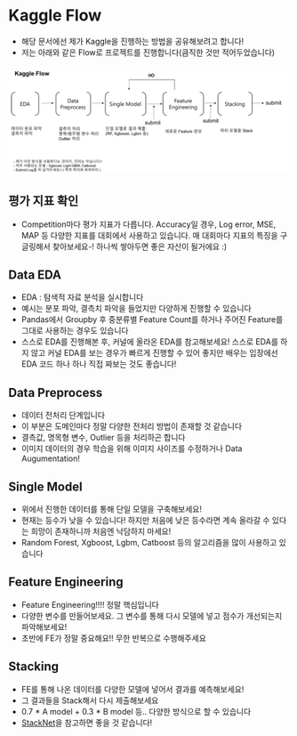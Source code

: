 # Kaggle Flow
- 해당 문서에선 제가 Kaggle을 진행하는 방법을 공유해보려고 합니다!
- 저는 아래와 같은 Flow로 프로젝트를 진행합니다(큼직한 것만 적어두었습니다)


<img src='./imgs/15-kaggle-flow.png'>

## 평가 지표 확인
- Competition마다 평가 지표가 다릅니다. Accuracy일 경우, Log error, MSE, MAP 등 다양한 지표를 대회에서 사용하고 있습니다. 매 대회마다 지표의 특징을 구글링해서 찾아보세요-! 하나씩 쌓아두면 좋은 자산이 될거에요 :)

## Data EDA
- EDA : 탐색적 자료 분석을 실시합니다
- 예시는 분포 파악, 결측치 파악을 들었지만 다양하게 진행할 수 있습니다
- Pandas에서 Groupby 후 중분류별 Feature Count를 하거나 주어진 Feature를 그대로 사용하는 경우도 있습니다
- 스스로 EDA를 진행해본 후, 커널에 올라온 EDA를 참고해보세요! 스스로 EDA를 하지 않고 커널 EDA를 보는 경우가 빠르게 진행할 수 있어 좋지만 배우는 입장에선 EDA 코드 하나 하나 직접 짜보는 것도 좋습니다!


## Data Preprocess
- 데이터 전처리 단계입니다
- 이 부분은 도메인마다 정말 다양한 전처리 방법이 존재할 것 같습니다
- 결측값, 명목형 변수, Outlier 등을 처리하곤 합니다
- 이미지 데이터의 경우 학습을 위해 이미지 사이즈를 수정하거나 Data Augumentation!


## Single Model
- 위에서 진행한 데이터를 통해 단일 모델을 구축해보세요!
- 현재는 등수가 낮을 수 있습니다! 하지만 처음에 낮은 등수라면 계속 올라갈 수 있다는 희망이 존재하니까 처음엔 낙담하지 마세요!
- Random Forest, Xgboost, Lgbm, Catboost 등의 알고리즘을 많이 사용하고 있습니다


## Feature Engineering
- Feature Engineering!!!! 정말 핵심입니다
- 다양한 변수를 만들어보세요. 그 변수를 통해 다시 모델에 넣고 점수가 개선되는지 파악해보세요!
- 초반에 FE가 정말 중요해요!! 무한 반복으로 수행해주세요


## Stacking
- FE를 통해 나온 데이터를 다양한 모델에 넣어서 결과를 예측해보세요!
- 그 결과들을 Stack해서 다시 제출해보세요
- 0.7 * A model + 0.3 * B model 등.. 다양한 방식으로 할 수 있습니다
- [StackNet](https://github.com/kaz-Anova/StackNet
)을 참고하면 좋을 것 같습니다!


